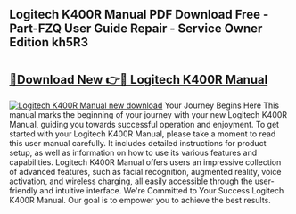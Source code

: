 ## Logitech K400R Manual PDF Download Free - Part-FZQ User Guide Repair - Service Owner Edition kh5R3

# <h2><a href="http://bc24835.oget.top/?id=Logitech+K400R+Manual">🔗Download New 👉🔴 Logitech K400R Manual</a></h2>

[![Logitech K400R Manual new download](https://i.imgur.com/5g1atiW.png)](http://bc24835.oget.top/?id=Logitech+K400R+Manual)
Your Journey Begins Here This manual marks the beginning of your journey with your new Logitech K400R Manual, guiding you towards successful operation and enjoyment. To get started with your Logitech K400R Manual, please take a moment to read this user manual carefully. It includes detailed instructions for product setup, as well as information on how to use its various features and capabilities. Logitech K400R Manual offers users an impressive collection of advanced features, such as facial recognition, augmented reality, voice activation, and wireless charging, all easily accessible through the user-friendly and intuitive interface. We're Committed to Your Success Logitech K400R Manual. Our goal is to empower you to achieve the best results.
